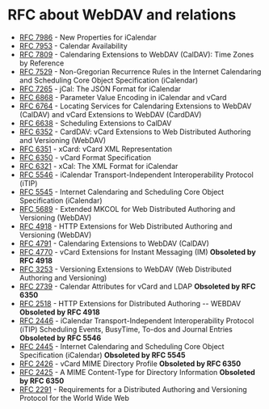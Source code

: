 # RFC about WebDAV and relations

- [RFC 7986](https://tools.ietf.org/html/rfc7986) - New Properties for iCalendar
- [RFC 7953](https://tools.ietf.org/html/rfc7953) - Calendar Availability
- [RFC 7809](https://tools.ietf.org/html/rfc7809) - Calendaring Extensions to WebDAV (CalDAV): Time Zones by Reference
- [RFC 7529](https://tools.ietf.org/html/rfc7529) - Non-Gregorian Recurrence Rules in the Internet Calendaring and Scheduling Core Object Specification (iCalendar)
- [RFC 7265](https://tools.ietf.org/html/rfc7265) - jCal: The JSON Format for iCalendar
- [RFC 6868](https://tools.ietf.org/html/rfc6868) - Parameter Value Encoding in iCalendar and vCard
- [RFC 6764](https://tools.ietf.org/html/rfc6764) - Locating Services for Calendaring Extensions to WebDAV (CalDAV) and vCard Extensions to WebDAV (CardDAV)
- [RFC 6638](https://tools.ietf.org/html/rfc6638) - Scheduling Extensions to CalDAV
- [RFC 6352](https://tools.ietf.org/html/rfc6352) - CardDAV: vCard Extensions to Web Distributed Authoring and Versioning (WebDAV)
- [RFC 6351](https://tools.ietf.org/html/rfc6351) - xCard: vCard XML Representation
- [RFC 6350](https://tools.ietf.org/html/rfc6350) - vCard Format Specification
- [RFC 6321](https://tools.ietf.org/html/rfc6321) - xCal: The XML Format for iCalendar
- [RFC 5546](https://tools.ietf.org/html/rfc5546) - iCalendar Transport-Independent Interoperability Protocol (iTIP)
- [RFC 5545](https://tools.ietf.org/html/rfc5545) - Internet Calendaring and Scheduling Core Object Specification (iCalendar)
- [RFC 5689](https://tools.ietf.org/html/rfc5689) - Extended MKCOL for Web Distributed Authoring and Versioning (WebDAV)
- [RFC 4918](https://tools.ietf.org/html/rfc4918) - HTTP Extensions for Web Distributed Authoring and Versioning (WebDAV)
- [RFC 4791](https://tools.ietf.org/html/rfc4791) - Calendaring Extensions to WebDAV (CalDAV)
- [RFC 4770](https://tools.ietf.org/html/rfc4770) - vCard Extensions for Instant Messaging (IM)
 **Obsoleted by RFC 4918**
- [RFC 3253](https://tools.ietf.org/html/rfc3253) - Versioning Extensions to WebDAV (Web Distributed Authoring and Versioning)
- [RFC 2739](https://tools.ietf.org/html/rfc2739) - Calendar Attributes for vCard and LDAP
 **Obsoleted by RFC 6350**
- [RFC 2518](https://tools.ietf.org/html/rfc2518) - HTTP Extensions for Distributed Authoring -- WEBDAV **Obsoleted by RFC 4918**
- [RFC 2446](https://tools.ietf.org/html/rfc2446) - iCalendar Transport-Independent Interoperability Protocol (iTIP) Scheduling Events, BusyTime, To-dos and Journal Entries **Obsoleted by RFC 5546**
- [RFC 2445](https://tools.ietf.org/html/rfc2445) - Internet Calendaring and Scheduling Core Object Specification (iCalendar) **Obsoleted by RFC 5545**
- [RFC 2426](https://tools.ietf.org/html/rfc2426) - vCard MIME Directory Profile **Obsoleted by RFC 6350**
- [RFC 2425](https://tools.ietf.org/html/rfc2425) - A MIME Content-Type for Directory Information **Obsoleted by RFC 6350**
- [RFC 2291](https://tools.ietf.org/html/rfc2291) - Requirements for a Distributed Authoring and Versioning Protocol for the World Wide Web
